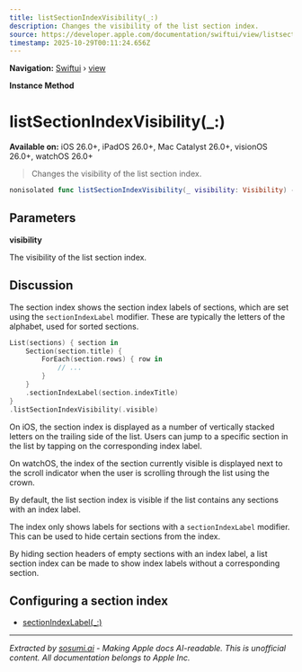 ```yaml
---
title: listSectionIndexVisibility(_:)
description: Changes the visibility of the list section index.
source: https://developer.apple.com/documentation/swiftui/view/listsectionindexvisibility(_:)
timestamp: 2025-10-29T00:11:24.656Z
---
```


**Navigation:** [Swiftui](/documentation/swiftui) › [view](/documentation/swiftui/view)

**Instance Method**

# listSectionIndexVisibility(_:)

**Available on:** iOS 26.0+, iPadOS 26.0+, Mac Catalyst 26.0+, visionOS 26.0+, watchOS 26.0+

> Changes the visibility of the list section index.

```swift
nonisolated func listSectionIndexVisibility(_ visibility: Visibility) -> some View
```

## Parameters

**visibility**

The visibility of the list section index.



## Discussion

The section index shows the section index labels of sections, which are set using the `sectionIndexLabel` modifier. These are typically the letters of the alphabet, used for sorted sections.

```swift
List(sections) { section in
    Section(section.title) {
        ForEach(section.rows) { row in
            // ...
        }
    }
    .sectionIndexLabel(section.indexTitle)
}
.listSectionIndexVisibility(.visible)
```

On iOS, the section index is displayed as a number of vertically stacked letters on the trailing side of the list. Users can jump to a specific section in the list by tapping on the corresponding index label.



On watchOS, the index of the section currently visible is displayed next to the scroll indicator when the user is scrolling through the list using the crown.



By default, the list section index is visible if the list contains any sections with an index label.

The index only shows labels for sections with a `sectionIndexLabel` modifier. This can be used to hide certain sections from the index.

By hiding section headers of empty sections with an index label, a list section index can be made to show index labels without a corresponding section.

## Configuring a section index

- [sectionIndexLabel(_:)](/documentation/swiftui/view/sectionindexlabel(_:))

---

*Extracted by [sosumi.ai](https://sosumi.ai) - Making Apple docs AI-readable.*
*This is unofficial content. All documentation belongs to Apple Inc.*
